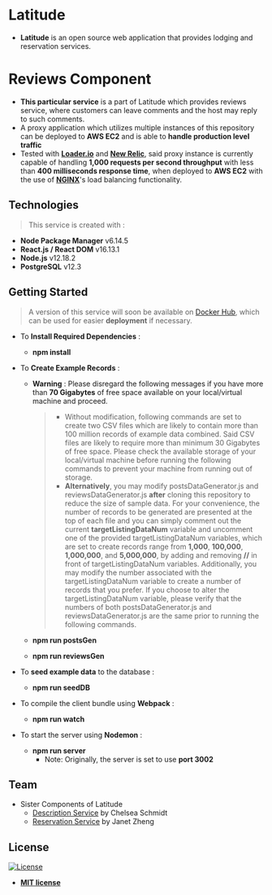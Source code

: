 # Latitude

- **Latitude** is an open source web application that provides lodging and reservation services.

# Reviews Component

- **This particular service** is a part of Latitude which provides reviews service, where customers can leave comments and the host may reply to such comments.
- A proxy application which utilizes multiple instances of this repository can be deployed to **AWS EC2** and is able to **handle production level traffic**
 - Tested with <a href="https://loader.io/" target="_blank">**Loader.io**</a> and <a href="https://newrelic.com/" target="_blank">**New Relic**</a>, said proxy instance is currently capable of handling **1,000 requests per second throughput** with less than **400 milliseconds response time**, when deployed to **AWS EC2** with the use of <a href="https://www.nginx.com/" target="_blank">**NGINX**</a>'s load balancing functionality.


## Technologies
> This service is created with :
- **Node Package Manager**    v6.14.5
- **React.js / React DOM**    v16.13.1
- **Node.js**    v12.18.2
- **PostgreSQL**    v12.3


## Getting Started
> A version of this service will soon be available on <a href="https://hub.docker.com/repository/docker/wpark95/" target="_blank">Docker Hub</a>, which can be used for easier **deployment** if necessary.

- To **Install Required Dependencies** :
  - **npm install**

- To **Create Example Records** :
  - **Warning** : Please disregard the following messages if you have more than **70 Gigabytes** of free space available on your local/virtual machine and proceed.
    > - Without modification, following commands are set to create two CSV files which are likely to contain more than 100 million records of example data combined. Said CSV files are likely to require more than minimum 30 Gigabytes of free space. Please check the available storage of your local/virtual machine before running the following commands to prevent your machine from running out of storage.
    > - **Alternatively**, you may modify postsDataGenerator.js and reviewsDataGenerator.js **after** cloning this repository to reduce the size of sample data. For your convenience, the number of records to be generated are presented at the top of each file and you can simply comment out the current **targetListingDataNum** variable and uncomment one of the provided targetListingDataNum variables, which are set to create records range from **1,000**, **100,000**, **1,000,000**, and **5,000,000**, by adding and removing **//** in front of targetListingDataNum variables. Additionally, you may modify the number associated with the targetListingDataNum variable to create a number of records that you prefer. If you choose to alter the targetListingDataNum variable, please verify that the numbers of both postsDataGenerator.js and reviewsDataGenerator.js are the same prior to running the following commands.

  - **npm run postsGen**
  - **npm run reviewsGen**

- To **seed example data** to the database :
  - **npm run seedDB**

- To compile the client bundle using **Webpack** :
  - **npm run watch**

- To start the server using **Nodemon** :
  - **npm run server**
    - Note: Originally, the server is set to use **port 3002**


## Team
- Sister Components of Latitude
  - <a href="https://github.com/Seattle-Explorers/latitude_SDC_chelsea" target="_blank">Description Service</a> by Chelsea Schmidt
  - <a href="https://github.com/Seattle-Explorers/latitude_reservations" target="_blank">Reservation Service</a> by Janet Zheng


## License
[![License](http://img.shields.io/:license-mit-blue.svg?style=flat-square)](http://badges.mit-license.org)

- **[MIT license](http://opensource.org/licenses/mit-license.php)**
